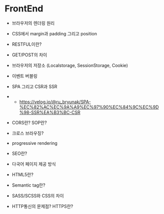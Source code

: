 # FrontEnd

* 브라우저의 렌더링 원리

* CSS에서 margin과 padding 그리고 position

* RESTFUL이란?
* GET/POST의 차이

* 브라우저의 저장소 (Localstorage, SessionStorage, Cookie)

* 이벤트 버블링

* SPA 그리고 CSR과 SSR
* * https://velog.io/@ru_bryunak/SPA-%EC%82%AC%EC%9A%A9%EC%97%90%EC%84%9C%EC%9D%98-SSR%EA%B3%BC-CSR

* CORS란? SOP란?

* 크로스 브라우징?

* progressive rendering

* SEO란?

* 다국어 페이지 제공 방식

* HTML5란?

* Semantic tag란?

* SASS/SCSS와 CSS의 차이

* HTTP통신의 문제점? HTTPS란?
